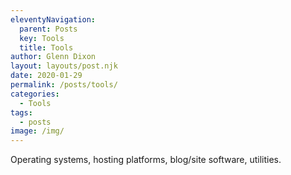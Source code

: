 ```yaml
---
eleventyNavigation:
  parent: Posts
  key: Tools
  title: Tools
author: Glenn Dixon
layout: layouts/post.njk
date: 2020-01-29
permalink: /posts/tools/
categories:
  - Tools
tags:
  - posts
image: /img/
---
```


Operating systems, hosting platforms, blog/site software, utilities.